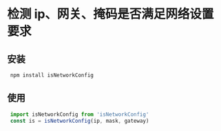# 检测 ip、网关、掩码是否满足网络设置要求

## 安装  
```shell script
 npm install isNetworkConfig 
```
## 使用
```javascript
 import isNetworkConfig from 'isNetworkConfig'
 const is = isNetworkConfig(ip, mask, gateway)
```
